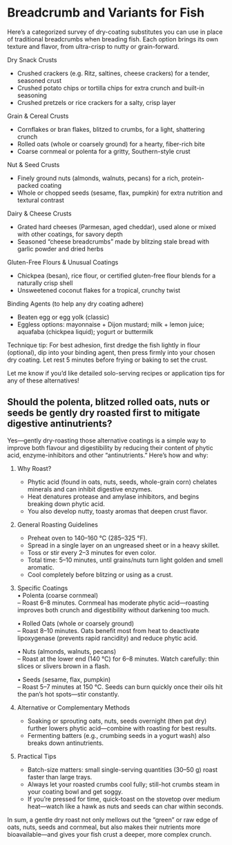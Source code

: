 # Breadcrumb and Variants for Fish #

Here’s a categorized survey of dry-coating substitutes you can use in place of traditional breadcrumbs when breading fish. Each option brings its own texture and flavor, from ultra-crisp to nutty or grain-forward.

Dry Snack Crusts  
- Crushed crackers (e.g. Ritz, saltines, cheese crackers) for a tender, seasoned crust   
- Crushed potato chips or tortilla chips for extra crunch and built-in seasoning   
- Crushed pretzels or rice crackers for a salty, crisp layer   

Grain & Cereal Crusts  
- Cornflakes or bran flakes, blitzed to crumbs, for a light, shattering crunch   
- Rolled oats (whole or coarsely ground) for a hearty, fiber-rich bite   
- Coarse cornmeal or polenta for a gritty, Southern-style crust   

Nut & Seed Crusts  
- Finely ground nuts (almonds, walnuts, pecans) for a rich, protein-packed coating   
- Whole or chopped seeds (sesame, flax, pumpkin) for extra nutrition and textural contrast   

Dairy & Cheese Crusts  
- Grated hard cheeses (Parmesan, aged cheddar), used alone or mixed with other coatings, for savory depth   
- Seasoned “cheese breadcrumbs” made by blitzing stale bread with garlic powder and dried herbs   

Gluten-Free Flours & Unusual Coatings  
- Chickpea (besan), rice flour, or certified gluten-free flour blends for a naturally crisp shell  
- Unsweetened coconut flakes for a tropical, crunchy twist   

Binding Agents (to help any dry coating adhere)  
- Beaten egg or egg yolk (classic)  
- Eggless options: mayonnaise + Dijon mustard; milk + lemon juice; aquafaba (chickpea liquid); yogurt or buttermilk   

Technique tip: For best adhesion, first dredge the fish lightly in flour (optional), dip into your binding agent, then press firmly into your chosen dry coating. Let rest 5 minutes before frying or baking to set the crust.  

Let me know if you’d like detailed solo-serving recipes or application tips for any of these alternatives!

## Should the polenta, blitzed rolled oats, nuts or seeds be gently dry roasted first to mitigate digestive antinutrients? ##

Yes—gently dry-roasting those alternative coatings is a simple way to improve both flavour and digestibility by reducing their content of phytic acid, enzyme-inhibitors and other “antinutrients.” Here’s how and why:

1. Why Roast?  
   - Phytic acid (found in oats, nuts, seeds, whole-grain corn) chelates minerals and can inhibit digestive enzymes.  
   - Heat denatures protease and amylase inhibitors, and begins breaking down phytic acid.  
   - You also develop nutty, toasty aromas that deepen crust flavor.

2. General Roasting Guidelines  
   - Preheat oven to 140–160 °C (285–325 °F).  
   - Spread in a single layer on an ungreased sheet or in a heavy skillet.  
   - Toss or stir every 2–3 minutes for even color.  
   - Total time: 5–10 minutes, until grains/nuts turn light golden and smell aromatic.  
   - Cool completely before blitzing or using as a crust.

3. Specific Coatings  
   • Polenta (coarse cornmeal)  
     – Roast 6–8 minutes. Cornmeal has moderate phytic acid—roasting improves both crunch and digestibility without darkening too much.  

   • Rolled Oats (whole or coarsely ground)  
     – Roast 8–10 minutes. Oats benefit most from heat to deactivate lipoxygenase (prevents rapid rancidity) and reduce phytic acid.  

   • Nuts (almonds, walnuts, pecans)  
     – Roast at the lower end (140 °C) for 6–8 minutes. Watch carefully: thin slices or slivers brown in a flash. 

   • Seeds (sesame, flax, pumpkin)  
     – Roast 5–7 minutes at 150 °C. Seeds can burn quickly once their oils hit the pan’s hot spots—stir constantly.  

4. Alternative or Complementary Methods  
   - Soaking or sprouting oats, nuts, seeds overnight (then pat dry) further lowers phytic acid—combine with roasting for best results.  
   - Fermenting batters (e.g., crumbing seeds in a yogurt wash) also breaks down antinutrients.

5. Practical Tips  
   - Batch-size matters: small single-serving quantities (30–50 g) roast faster than large trays.  
   - Always let your roasted crumbs cool fully; still-hot crumbs steam in your coating bowl and get soggy.  
   - If you’re pressed for time, quick-toast on the stovetop over medium heat—watch like a hawk as nuts and seeds can char within seconds.

In sum, a gentle dry roast not only mellows out the “green” or raw edge of oats, nuts, seeds and cornmeal, but also makes their nutrients more bioavailable—and gives your fish crust a deeper, more complex crunch.


